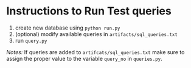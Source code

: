 # Instructions to Run Test queries

1. create new database using ```python run.py```
2. (optional) modify available queries in ```artifacts/sql_queries.txt```
3. run ```query.py```

*Notes:*
If queries are added to ```artifcats/sql_queries.txt``` make sure to assign the proper value to the variable ```query_no```
in ```queries.py```.
